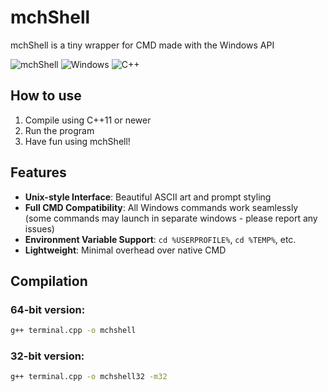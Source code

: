# mchShell

mchShell is a tiny wrapper for CMD made with the Windows API

![mchShell](https://img.shields.io/badge/mchShell-CMD%20Wrapper-blue)
![Windows](https://img.shields.io/badge/Platform-Windows%20XP%2B-0078d6)
![C++](https://img.shields.io/badge/C++-11%2B-orange)

## How to use
1. Compile using C++11 or newer
2. Run the program
3. Have fun using mchShell!

## Features

- **Unix-style Interface**: Beautiful ASCII art and prompt styling
- **Full CMD Compatibility**: All Windows commands work seamlessly (some commands may launch in separate windows - please report any issues)
- **Environment Variable Support**: `cd %USERPROFILE%`, `cd %TEMP%`, etc.
- **Lightweight**: Minimal overhead over native CMD

## Compilation

### 64-bit version:
```bash
g++ terminal.cpp -o mchshell
```

### 32-bit version:
```bash
g++ terminal.cpp -o mchshell32 -m32
```